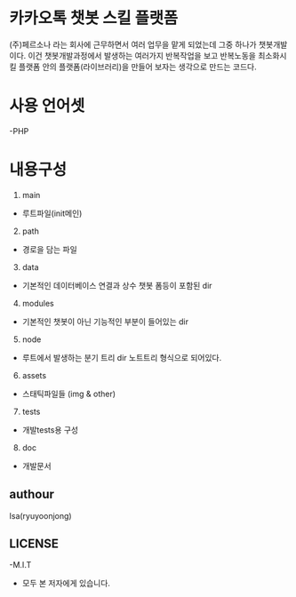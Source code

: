 # 카카오톡 챗봇 스킬 플랫폼

(주)페르소나 라는 회사에 근무하면서 여러 업무을 맡게 되었는데
그중 하나가 챗봇개발이다. 이건 챗봇개발과정에서 발생하는 여러가지 반복작업을 보고 반복노동을 최소화시킬 플랫폼 안의 플랫폼(라이브러리)을 만들어 보자는 생각으로 만드는 코드다.


# 사용 언어셋

-PHP


# 내용구성

1. main
- 루트파일(init메인)
2. path
- 경로을 담는 파일
3. data
- 기본적인 데이터베이스 연결과 상수 챗봇 폼등이 포함된 dir
4. modules
- 기본적인 챗봇이 아닌 기능적인 부분이 들어있는 dir
5. node
- 루트에서 발생하는 분기 트리 dir 노트트리 형식으로 되어있다.
6. assets
- 스태틱파일들 (img & other)
7. tests
- 개발tests용 구성
8. doc
- 개발문서


## authour

Isa(ryuyoonjong)

## LICENSE

-M.I.T 
- 모두 본 저자에게 있습니다.
